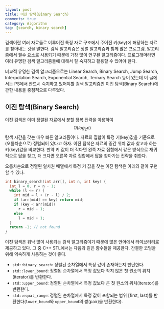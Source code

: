 ```yaml
---
layout: post
title: 이진 탐색(Binary Search)
comments: true
category: Algorithm
tag: [search, binary search]
---
```

검색이란 여러 자료들로 이루어진 특정 자료 구조에서 주어진 키(key)에 해당하는 자료를 찾아내는 것을 말한다. 검색 알고리즘은 정렬 알고리즘과 함께 많은 프로그램, 알고리즘에서 필수 요소로 사용되기 때문에 가장 많이 연구된 알고리즘이다. 프로그래머라면 여러 유명한 검색 알고리즘들에 대해서 잘 숙지하고 활용할 수 있어야 한다.

비교적 유명한 검색 알고리즘으로는 Linear Search, Binary Search, Jump Search, Interpolation Search, Exponential Search, Ternary Search 등이 있는데 이 글에서는 PS에서 반드시 숙지하고 있어야할 검색 알고리즘인 이진 탐색(Binary Search)에 관한 내용을 중점적으로 다루었다.

## 이진 탐색(Binary Search)

이진 검색은 이미 정렬된 자료에서 분할 정복 전략을 이용하여 $$O(log_2n)$$ 탐색 시간을 갖는 매우 빠른 알고리즘이다. 자료의 집합이 특정 키(key)값을 기준으로 (오름차순으로) 정렬되어 있다고 하자.  이진 탐색은 자료의 중간 위치 값과 찾고자 하는 키(key)값을 비교한다. 만약 키 값이 더 작다면 왼쪽 자료 집합에서 같은 방식으로 재귀적으로 답을 찾고, 더 크다면 오른쪽 자료 집합에서 답을 찾아가는 전략을 취한다.

오름차순으로 정렬된 일차원 배열에서 특정 키 값을 찾는 이진 탐색은 아래와 같이 구현할 수 있다.

```c++
int binary_search(int arr[], int n, int key) {
  int l = 0, r = n - 1;
  while (l <= r) {
    int mid = l + (r - l) / 2;
    if (arr[mid] == key) return mid;
    if (key < arr[mid])
      r = mid - 1;
    else
      l = mid + 1;
  }
  return -1; // not found
}
```

이진 탐색은 워낙 많이 사용되는 검색 알고리즘이기 때문에 많은 언어에서 라이브러리로 제공하고 있다. 그 중 C++ STL에서는 다음과 같은 함수들을 제공한다. 간결한 코딩을 위해 익숙하게 사용하는 것이 좋다.

- `std::binary_search`: 정렬된 순차열에서 특정 값이 존재하는지 판단한다.
- `std::lower_bound`: 정렬된 순차열에서 특정 값보다 작지 않은 첫 원소의 위치(iterator)를 반환한다.
- `std::upper_bound`: 정렬된 순차열에서 특정 값보다 큰 첫 원소의 위치(iterator)를 반환한다.
- `std::equal_range`:  정렬된 순차열에서 특정 값이 포함되는 범위 [first, last)를 반환한다(`lower_bound`와 `upper_bound`의 쌍(pair)을 반환한다).




